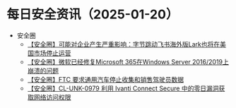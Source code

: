 # 每日安全资讯（2025-01-20）

- 安全圈
  - [【安全圈】可能对企业产生严重影响：字节跳动飞书海外版Lark也将在美国市场停止运营](https://mp.weixin.qq.com/s?__biz=MzIzMzE4NDU1OQ==&mid=2652067480&idx=1&sn=c2d0bb267baf11570d6e3253fa3ff4fe&chksm=f36e7ad8c419f3ce38cfc35ec6bd2c637b49c85b101d0b057484bc1ace20d684457a77a7a7eb&scene=58&subscene=0#rd)
  - [【安全圈】微软已经修复Microsoft 365在Windows Server 2016/2019上崩溃的问题](https://mp.weixin.qq.com/s?__biz=MzIzMzE4NDU1OQ==&mid=2652067480&idx=2&sn=e94b5cb3a624cdca3e6452bf7c79d7a8&chksm=f36e7ad8c419f3cef73c242196a8499de4c2c79ec90ca98bd662ee5575f6ac22d4041dcd89d4&scene=58&subscene=0#rd)
  - [【安全圈】FTC 要求通用汽车停止收集和销售驾驶员数据](https://mp.weixin.qq.com/s?__biz=MzIzMzE4NDU1OQ==&mid=2652067480&idx=3&sn=220a3c1eb7166bba53400942dfa9cab1&chksm=f36e7ad8c419f3ce7eec3c9934f5c50798a83c044de9ed8607edfb8e503cd95268521f790488&scene=58&subscene=0#rd)
  - [【安全圈】CL-UNK-0979 利用 Ivanti Connect Secure 中的零日漏洞获取网络访问权限](https://mp.weixin.qq.com/s?__biz=MzIzMzE4NDU1OQ==&mid=2652067480&idx=4&sn=8dc7094933166fceeb2e467f38e23545&chksm=f36e7ad8c419f3ce413fdcd09b7fbf2c3828fe34b5aca8c6a3b0d570a1f213c166b9943c4be8&scene=58&subscene=0#rd)
